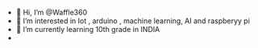 - 👋 Hi, I’m @Waffle360
- 👀 I’m interested in Iot , arduino ,  machine learning, AI and raspberyy pi
- 🌱 I’m currently learning 10th grade in INDIA
- 

<!---
Waffle360/Waffle360 is a ✨ special ✨ repository because its `README.md` (this file) appears on your GitHub profile.
You can click the Preview link to take a look at your changes.
--->
